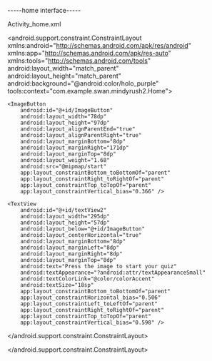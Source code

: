 -----home interface-----


Activity_home.xml

<?xml version="1.0" encoding="utf-8"?>
<android.support.constraint.ConstraintLayout xmlns:android="http://schemas.android.com/apk/res/android"
    xmlns:app="http://schemas.android.com/apk/res-auto"
    xmlns:tools="http://schemas.android.com/tools"
    android:layout_width="match_parent"
    android:layout_height="match_parent"
    android:background="@android:color/holo_purple"
    tools:context="com.example.swan.mindyrush2.Home">


    <ImageButton
        android:id="@+id/ImageButton"
        android:layout_width="78dp"
        android:layout_height="97dp"
        android:layout_alignParentEnd="true"
        android:layout_alignParentRight="true"
        android:layout_marginBottom="8dp"
        android:layout_marginRight="171dp"
        android:layout_marginTop="8dp"
        android:layout_weight="1.68"
        android:src="@mipmap/start"
        app:layout_constraintBottom_toBottomOf="parent"
        app:layout_constraintRight_toRightOf="parent"
        app:layout_constraintTop_toTopOf="parent"
        app:layout_constraintVertical_bias="0.366" />

    <TextView
        android:id="@+id/textView2"
        android:layout_width="295dp"
        android:layout_height="57dp"
        android:layout_below="@+id/ImageButton"
        android:layout_centerHorizontal="true"
        android:layout_marginBottom="8dp"
        android:layout_marginLeft="8dp"
        android:layout_marginRight="8dp"
        android:layout_marginTop="8dp"
        android:text="Press the image to start your quiz"
        android:textAppearance="?android:attr/textAppearanceSmall"
        android:textColorLink="@color/colorAccent"
        android:textSize="18sp"
        app:layout_constraintBottom_toBottomOf="parent"
        app:layout_constraintHorizontal_bias="0.506"
        app:layout_constraintLeft_toLeftOf="parent"
        app:layout_constraintRight_toRightOf="parent"
        app:layout_constraintTop_toTopOf="parent"
        app:layout_constraintVertical_bias="0.598" />


</android.support.constraint.ConstraintLayout>





</android.support.constraint.ConstraintLayout>





